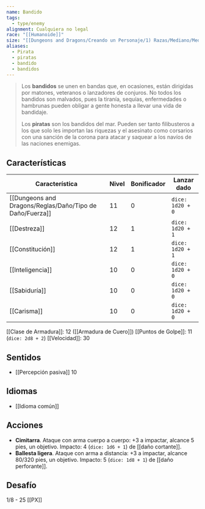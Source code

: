 ```yaml
---
name: Bandido
tags:
  - type/enemy
alignment: Cualquiera no legal
race: "[[Humanoide]]"
size: "[[Dungeons and Dragons/Creando un Personaje/1) Razas/Mediano/Mediano]]"
aliases:
  - Pirata
  - piratas
  - bandido
  - bandidos
---
```

> Los **bandidos** se unen en bandas que, en ocasiones, están dirigidas por matones, veteranos o lanzadores de conjuros. No todos los bandidos son malvados, pues la tiranía, sequías, enfermedades o hambrunas pueden obligar a gente honesta a llevar una vida de bandidaje. 
> 
> Los **piratas** son los bandidos del mar. Pueden ser tanto filibusteros a los que solo les importan las riquezas y el asesinato como corsarios con una sanción de la corona para atacar y saquear a los navíos de las naciones enemigas.
## Características
| Característica | Nivel | Bonificador | Lanzar dado |
| ---- | ---- | ---- | ---- |
| [[Dungeons and Dragons/Reglas/Daño/Tipo de Daño/Fuerza]] | 11 | 0 | `dice: 1d20 + 0` |
| [[Destreza]] | 12 | 1 | `dice: 1d20 + 1` |
| [[Constitución]] | 12 | 1 | `dice: 1d20 + 1` |
| [[Inteligencia]] | 10 | 0 | `dice: 1d20 + 0` |
| [[Sabiduría]] | 10 | 0 | `dice: 1d20 + 0` |
| [[Carisma]] | 10 | 0 | `dice: 1d20 + 0` |

[[Clase de Armadura]]: 12 ([[Armadura de Cuero]])
[[Puntos de Golpe]]: 11 (`dice: 2d8 + 2`)
[[Velocidad]]: 30
## Sentidos
- [[Percepción pasiva]] 10

## Idiomas
- [[Idioma común]]

## Acciones
- **Cimitarra**. Ataque con arma cuerpo a cuerpo: +3 a impactar, alcance 5 pies, un objetivo. Impacto: 4 (`dice: 1d6 + 1`) de [[daño cortante]].
- **Ballesta ligera**. Ataque con arma a distancia: +3 a impactar, alcance 80/320 pies, un objetivo. Impacto: 5 (`dice: 1d8 + 1`) de [[daño perforante]].
## Desafío
1/8 - 25 [[PX]]

